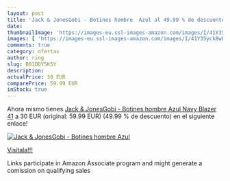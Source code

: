 ```yaml
---
layout: post
title: 'Jack & JonesGobi - Botines hombre  Azul al 49.99 % de descuento'
date: 
thumbnailImage: 'https://images-eu.ssl-images-amazon.com/images/I/41Y35yck8wL._SL200_.jpg'
images: [ 'https://images-eu.ssl-images-amazon.com/images/I/41Y35yck8wL._SL200_.jpg' ]
comments: true
category: ofertas
author: ring
slug: B01DDY5K5Y
description:
actualPrice: 30 EUR
comparePrice: 59.99 EUR
inStock: true
---
```


Ahora mismo tienes [Jack & JonesGobi - Botines hombre  Azul  Navy Blazer   41](https://www.amazon.es/dp/B01DDY5K5Y/?tag=tolees-21) a 30 EUR (original: 59.99 EUR) (49.99 %  de descuento) en el siguiente enlace!

[![Jack & JonesGobi - Botines hombre  Azul](https://images-eu.ssl-images-amazon.com/images/I/41Y35yck8wL._SL200_.jpg)](https://www.amazon.es/dp/B01DDY5K5Y/?tag=tolees-21)

[Visítala!!!](https://www.amazon.es/dp/B01DDY5K5Y/?tag=tolees-21)

Links participate in Amazon Associate program and might generate a comission on qualifying sales
